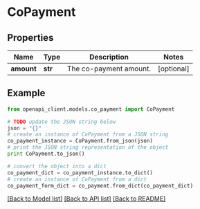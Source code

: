 # CoPayment


## Properties
Name | Type | Description | Notes
------------ | ------------- | ------------- | -------------
**amount** | **str** | The co-payment amount. | [optional] 

## Example

```python
from openapi_client.models.co_payment import CoPayment

# TODO update the JSON string below
json = "{}"
# create an instance of CoPayment from a JSON string
co_payment_instance = CoPayment.from_json(json)
# print the JSON string representation of the object
print CoPayment.to_json()

# convert the object into a dict
co_payment_dict = co_payment_instance.to_dict()
# create an instance of CoPayment from a dict
co_payment_form_dict = co_payment.from_dict(co_payment_dict)
```
[[Back to Model list]](../README.md#documentation-for-models) [[Back to API list]](../README.md#documentation-for-api-endpoints) [[Back to README]](../README.md)


